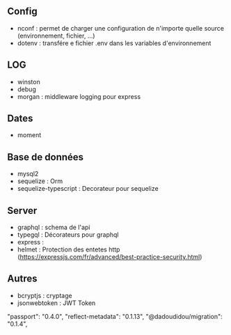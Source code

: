 ## Config
- nconf : permet de charger une configuration de n'importe quelle source (environnement, fichier, ...)
- dotenv : transfére e fichier .env dans les variables d'environnement

## LOG
- winston
- debug
- morgan : middleware logging pour express

## Dates
- moment

## Base de données
- mysql2
- sequelize : Orm
- sequelize-typescript : Decorateur pour sequelize

## Server
- graphql : schema de l'api
- typegql : Décorateurs pour graphql
- express :
- helmet : Protection des entetes http (https://expressjs.com/fr/advanced/best-practice-security.html)

## Autres
- bcryptjs : cryptage
- jsonwebtoken : JWT Token




"passport": "0.4.0",
"reflect-metadata": "0.1.13",
"@dadoudidou/migration": "0.1.4",